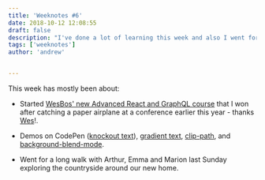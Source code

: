 ```yaml
---
title: 'Weeknotes #6'
date: 2018-10-12 12:08:55
draft: false
description: "I've done a lot of learning this week and also I went for a big family walk last Sunday."
tags: ['weeknotes']
author: 'andrew'


---
```

This week has mostly been about:

*   Started [WesBos' new Advanced React and GraphQL course](https://advancedreact.com/) that I won after catching a paper airplane at a conference earlier this year - thanks [Wes](https://twitter.com/wesbos)!.

*   Demos on CodePen ([knockout text](https://codepen.io/bigandy/pen/xygaLQ)), [gradient text](https://codepen.io/bigandy/pen/ReoYzK), [clip-path](https://codepen.io/bigandy/pen/YJWyMw), and [background-blend-mode](https://codepen.io/ventureharbour/pen/wYgbLE).
*   Went for a long walk with Arthur, Emma and Marion last Sunday exploring the countryside around our new home.
